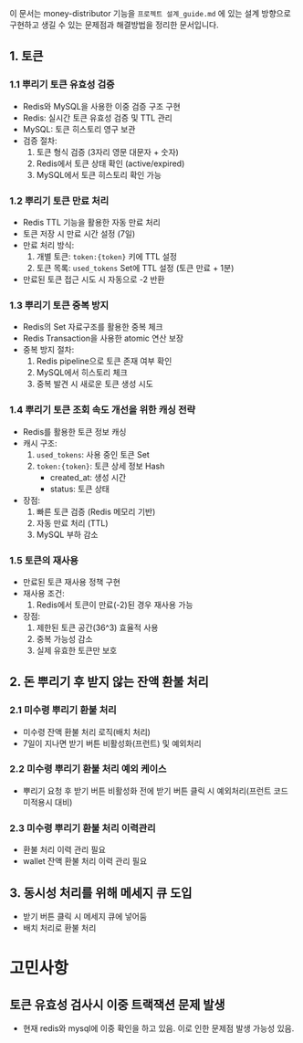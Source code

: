 이 문서는 money-distributor 기능을 `프로젝트 설계_guide.md` 에 있는 설계 방향으로 구현하고 생길 수 있는 문제점과 해결방법을 정리한 문서입니다.

## 1. 토큰

### 1.1 뿌리기 토큰 유효성 검증
- Redis와 MySQL을 사용한 이중 검증 구조 구현
- Redis: 실시간 토큰 유효성 검증 및 TTL 관리
- MySQL: 토큰 히스토리 영구 보관
- 검증 절차:
  1. 토큰 형식 검증 (3자리 영문 대문자 + 숫자)
  2. Redis에서 토큰 상태 확인 (active/expired)
  3. MySQL에서 토큰 히스토리 확인 가능

### 1.2 뿌리기 토큰 만료 처리
- Redis TTL 기능을 활용한 자동 만료 처리
- 토큰 저장 시 만료 시간 설정 (7일)
- 만료 처리 방식:
  1. 개별 토큰: `token:{token}` 키에 TTL 설정
  2. 토큰 목록: `used_tokens` Set에 TTL 설정 (토큰 만료 + 1분)
- 만료된 토큰 접근 시도 시 자동으로 -2 반환

### 1.3 뿌리기 토큰 중복 방지
- Redis의 Set 자료구조를 활용한 중복 체크
- Redis Transaction을 사용한 atomic 연산 보장
- 중복 방지 절차:
  1. Redis pipeline으로 토큰 존재 여부 확인
  2. MySQL에서 히스토리 체크
  3. 중복 발견 시 새로운 토큰 생성 시도

### 1.4 뿌리기 토큰 조회 속도 개선을 위한 캐싱 전략
- Redis를 활용한 토큰 정보 캐싱
- 캐시 구조:
  1. `used_tokens`: 사용 중인 토큰 Set
  2. `token:{token}`: 토큰 상세 정보 Hash
     - created_at: 생성 시간
     - status: 토큰 상태
- 장점:
  1. 빠른 토큰 검증 (Redis 메모리 기반)
  2. 자동 만료 처리 (TTL)
  3. MySQL 부하 감소

### 1.5 토큰의 재사용
- 만료된 토큰 재사용 정책 구현
- 재사용 조건:
  1. Redis에서 토큰이 만료(-2)된 경우 재사용 가능
- 장점:
  1. 제한된 토큰 공간(36^3) 효율적 사용
  2. 중복 가능성 감소
  3. 실제 유효한 토큰만 보호

## 2. 돈 뿌리기 후 받지 않는 잔액 환불 처리

### 2.1 미수령 뿌리기 환불 처리
- 미수령 잔액 환불 처리 로직(배치 처리)
- 7일이 지나면 받기 버튼 비활성화(프런트) 및 예외처리

### 2.2 미수령 뿌리기 환불 처리 예외 케이스
- 뿌리기 요청 후 받기 버튼 비활성화 전에 받기 버튼 클릭 시 예외처리(프런트 코드 미적용시 대비)

### 2.3 미수령 뿌리기 환불 처리 이력관리
- 환불 처리 이력 관리 필요
- wallet 잔액 환불 처리 이력 관리 필요

## 3. 동시성 처리를 위해 메세지 큐 도입
- 받기 버튼 클릭 시 메세지 큐에 넣어둠
- 배치 처리로 환불 처리


# 고민사항
## 토큰 유효성 검사시 이중 트랙잭션 문제 발생 
- 현재 redis와 mysql에 이중 확인을 하고 있음. 이로 인한 문제점 발생 가능성 있음.
